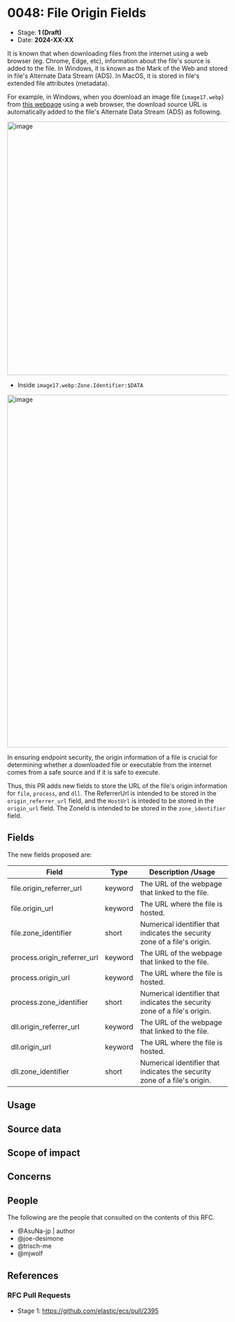 # 0048: File Origin Fields
<!-- Leave this ID at 0000. The ECS team will assign a unique, contiguous RFC number upon merging the initial stage of this RFC. -->

- Stage: **1 (Draft)** <!-- Update to reflect target stage. See https://elastic.github.io/ecs/stages.html -->
- Date: **2024-XX-XX** <!-- The ECS team sets this date at merge time. This is the date of the latest stage advancement. -->

<!--
As you work on your RFC, use the "Stage N" comments to guide you in what you should focus on, for the stage you're targeting.
Feel free to remove these comments as you go along.
-->

<!--
Stage 0: Provide a high level summary of the premise of these changes. Briefly describe the nature, purpose, and impact of the changes. ~2-5 sentences.
-->

It is known that when downloading files from the internet using a web browser (eg. Chrome, Edge, etc), information about the file's source is added to the file.
In Windows, it is known as the Mark of the Web and stored in file's Alternate Data Stream (ADS). In MacOS, it is stored in file's extended file attributes (metadata).

For example, in Windows, when you download an image file (`image17.webp`) from [this webpage](https://www.elastic.co/security-labs/pikabot-i-choose-you) using a web browser, the download source URL is automatically added to the file's Alternate Data Stream (ADS) as following.

<img width="578" alt="image" src="https://github.com/user-attachments/assets/b3dba571-1155-4226-88a0-fb9d67424d64">

* Inside `image17.webp:Zone.Identifier:$DATA`
<img width="804" alt="image" src="https://github.com/user-attachments/assets/f6058d40-d060-4dcb-9bdc-760e76389b45">

In ensuring endpoint security, the origin information of a file is crucial for determining whether a downloaded file or executable from the internet comes from a safe source and if it is safe to execute.

Thus, this PR adds new fields to store the URL of the file's origin information for `file`, `process`, and `dll`.
The ReferrerUrl is intended to be stored in the `origin_referrer_url` field, and the `HostUrl` is inteded to be stored in the `origin_url` field. The ZoneId is intended to be stored in the `zone_identifier` field.

<!--
Stage 1: If the changes include field additions or modifications, please create a folder titled as the RFC number under rfcs/text/. This will be where proposed schema changes as standalone YAML files or extended example mappings and larger source documents will go as the RFC is iterated upon.
-->

<!--
Stage X: Provide a brief explanation of why the proposal is being marked as abandoned. This is useful context for anyone revisiting this proposal or considering similar changes later on.
-->

## Fields

<!--
Stage 1: Describe at a high level how this change affects fields. Include new or updated yml field definitions for all of the essential fields in this draft. While not exhaustive, the fields documented here should be comprehensive enough to deeply evaluate the technical considerations of this change. The goal here is to validate the technical details for all essential fields and to provide a basis for adding experimental field definitions to the schema. Use GitHub code blocks with yml syntax formatting, and add them to the corresponding RFC folder.
-->

The new fields proposed are:

Field | Type | Description /Usage
-- | -- | -- 
file.origin_referrer_url | keyword | The URL of the webpage that linked to the file.
file.origin_url | keyword | The URL where the file is hosted.
file.zone_identifier | short | Numerical identifier that indicates the security zone of a file's origin.
process.origin_referrer_url | keyword | The URL of the webpage that linked to the file.
process.origin_url | keyword | The URL where the file is hosted.
process.zone_identifier | short | Numerical identifier that indicates the security zone of a file's origin.
dll.origin_referrer_url | keyword | The URL of the webpage that linked to the file.
dll.origin_url | keyword | The URL where the file is hosted.
dll.zone_identifier | short | Numerical identifier that indicates the security zone of a file's origin.

<!--
Stage 2: Add or update all remaining field definitions. The list should now be exhaustive. The goal here is to validate the technical details of all remaining fields and to provide a basis for releasing these field definitions as beta in the schema. Use GitHub code blocks with yml syntax formatting, and add them to the corresponding RFC folder.
-->

## Usage

<!--
Stage 1: Describe at a high-level how these field changes will be used in practice. Real world examples are encouraged. The goal here is to understand how people would leverage these fields to gain insights or solve problems. ~1-3 paragraphs.
-->

## Source data

<!--
Stage 1: Provide a high-level description of example sources of data. This does not yet need to be a concrete example of a source document, but instead can simply describe a potential source (e.g. nginx access log). This will ultimately be fleshed out to include literal source examples in a future stage. The goal here is to identify practical sources for these fields in the real world. ~1-3 sentences or unordered list.
-->

<!--
Stage 2: Included a real world example source document. Ideally this example comes from the source(s) identified in stage 1. If not, it should replace them. The goal here is to validate the utility of these field changes in the context of a real world example. Format with the source name as a ### header and the example document in a GitHub code block with json formatting, or if on the larger side, add them to the corresponding RFC folder.
-->

<!--
Stage 3: Add more real world example source documents so we have at least 2 total, but ideally 3. Format as described in stage 2.
-->

## Scope of impact

<!--
Stage 2: Identifies scope of impact of changes. Are breaking changes required? Should deprecation strategies be adopted? Will significant refactoring be involved? Break the impact down into:
 * Ingestion mechanisms (e.g. beats/logstash)
 * Usage mechanisms (e.g. Kibana applications, detections)
 * ECS project (e.g. docs, tooling)
The goal here is to research and understand the impact of these changes on users in the community and development teams across Elastic. 2-5 sentences each.
-->

## Concerns

<!--
Stage 1: Identify potential concerns, implementation challenges, or complexity. Spend some time on this. Play devil's advocate. Try to identify the sort of non-obvious challenges that tend to surface later. The goal here is to surface risks early, allow everyone the time to work through them, and ultimately document resolution for posterity's sake.
-->

<!--
Stage 2: Document new concerns or resolutions to previously listed concerns. It's not critical that all concerns have resolutions at this point, but it would be helpful if resolutions were taking shape for the most significant concerns.
-->

<!--
Stage 3: Document resolutions for all existing concerns. Any new concerns should be documented along with their resolution. The goal here is to eliminate risk of churn and instability by ensuring all concerns have been addressed.
-->

## People

The following are the people that consulted on the contents of this RFC.

* @AsuNa-jp | author
* @joe-desimone
* @trisch-me 
* @mjwolf 

<!--
Who will be or has been consulted on the contents of this RFC? Identify authorship and sponsorship, and optionally identify the nature of involvement of others. Link to GitHub aliases where possible. This list will likely change or grow stage after stage.

e.g.:

* @Yasmina | author
* @Monique | sponsor
* @EunJung | subject matter expert
* @JaneDoe | grammar, spelling, prose
* @Mariana
-->


## References

<!-- Insert any links appropriate to this RFC in this section. -->


### RFC Pull Requests

<!-- An RFC should link to the PRs for each of it stage advancements. -->

* Stage 1: https://github.com/elastic/ecs/pull/2395

<!--
* Stage 1: https://github.com/elastic/ecs/pull/NNN
...
-->

